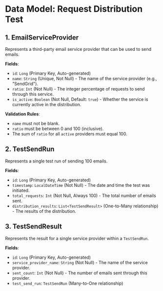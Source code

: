 # Data Model: Request Distribution Test

## 1. EmailServiceProvider

Represents a third-party email service provider that can be used to send emails.

**Fields**:

-   `id`: `Long` (Primary Key, Auto-generated)
-   `name`: `String` (Unique, Not Null) - The name of the service provider (e.g., "SendGrid").
-   `ratio`: `Int` (Not Null) - The integer percentage of requests to send through this service.
-   `is_active`: `Boolean` (Not Null, Default: `true`) - Whether the service is currently active in the distribution.

**Validation Rules**:

-   `name` must not be blank.
-   `ratio` must be between 0 and 100 (inclusive).
-   The sum of `ratio` for all `active` providers must equal 100.

## 2. TestSendRun

Represents a single test run of sending 100 emails.

**Fields**:

-   `id`: `Long` (Primary Key, Auto-generated)
-   `timestamp`: `LocalDateTime` (Not Null) - The date and time the test was initiated.
-   `total_requests`: `Int` (Not Null, Always 100) - The total number of emails sent.
-   `distribution_results`: `List<TestSendResult>` (One-to-Many relationship) - The results of the distribution.

## 3. TestSendResult

Represents the result for a single service provider within a `TestSendRun`.

**Fields**:

-   `id`: `Long` (Primary Key, Auto-generated)
-   `service_provider_name`: `String` (Not Null) - The name of the service provider.
-   `sent_count`: `Int` (Not Null) - The number of emails sent through this provider.
-   `test_send_run`: `TestSendRun` (Many-to-One relationship)
